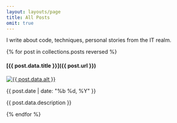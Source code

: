 ```yaml
---
layout: layouts/page
title: All Posts
omit: true
---
```


I write about code, techniques, personal stories from the IT realm.

{% for post in collections.posts reversed %}

#### [{{ post.data.title }}]({{ post.url }})

<p class="project-thumbnail">
  <a href="{{ post.url }}">
    <img src="{{ baseUrl }}{{ post.url }}{{ post.data.image }}" alt="{{ post.data.alt }}">
  </a>
</p>

<p class="meta">{{ post.date | date: "%b %d, %Y" }}</p>

{{ post.data.description }}

<div class="clear"></div>
{% endfor %}

